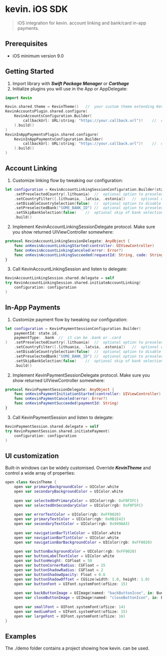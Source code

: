 # kevin. iOS SDK

> iOS integration for kevin. account linking and bank/card in-app payments.

## Prerequisites

- iOS minimum version 9.0

## Getting Started
1. Import library with ***Swift Package Manager*** or ***Carthage***
2. Initialize plugins you will use in the App or AppDelegate:

```swift
import Kevin

Kevin.shared.theme = KevinTheme()   //  your custom theme extending KevinTheme
KevinAccountsPlugin.shared.configure(
    KevinAccountsConfiguration.Builder(
        callbackUrl: URL(string: "https://your.callback.url")!    //  callback is mandatory
    ).build()
)
KevinInAppPaymentsPlugin.shared.configure(
    KevinInAppPaymentsConfiguration.Builder(
        callbackUrl: URL(string: "https://your.callback.url")!    //  callback is mandatory
    ).build()
)
```
## Account Linking
1. Customize linking flow by tweaking our configuration:
```swift
let configuration = KevinAccountLinkingSessionConfiguration.Builder(state: state.state)
    .setPreselectedCountry(.lithuania)  //  optional option to preselect country
    .setCountryFilter([.lithuania, .latvia, .estonia])   //  optional option to supply country list
    .setDisableCountrySelection(false)  //  optional option to disable country selection
    .setPreselectedBank("SOME_BANK_ID") //  optional option to preselect bank
    .setSkipBankSelection(false)    //  optional skip of bank selection (should be used with preselectedBank)
    .build()
```
2. Implement KevinAccountLinkingSessionDelegate protocol. Make sure you show returned UIViewController somewhere:
```swift
protocol KevinAccountLinkingSessionDelegate: AnyObject {
    func onKevinAccountLinkingStarted(controller: UIViewController)
    func onKevinAccountLinkingCanceled(error: Error?)
    func onKevinAccountLinkingSucceeded(requestId: String, code: String)
}
```
3. Call KevinAccountLinkingSession and listen to delegate:
```swift
KevinAccountLinkingSession.shared.delegate = self
try KevinAccountLinkingSession.shared.initiateAccountLinking(
    configuration: configuration
)
```
## In-App Payments
1. Customize payment flow by tweaking our configuration:
```swift
let configuration = KevinPaymentSessionConfiguration.Builder(
    paymentId: state.id,
    paymentType: .bank  //  it can be .bank or .card
)   .setPreselectedCountry(.lithuania)  //  optional option to preselect country
    .setCountryFilter([.lithuania, .latvia, .estonia])   //  optional option to supply country list
    .setDisableCountrySelection(false)  //  optional option to disable country selection
    .setPreselectedBank("SOME_BANK_ID") //  optional option to preselect bank
    .setSkipBankSelection(false)    //  optional skip of bank selection (should be used with preselectedBank)
    .build()
```
2. Implement KevinPaymentSessionDelegate protocol. Make sure you show returned UIViewController somewhere:
```swift
protocol KevinPaymentSessionDelegate: AnyObject {
    func onKevinPaymentInitiationStarted(controller: UIViewController)
    func onKevinPaymentCanceled(error: Error?)
    func onKevinPaymentSucceeded(paymentId: String)
}
```
3. Call KevinPaymentSession and listen to delegate:
```swift
KevinPaymentSession.shared.delegate = self
try KevinPaymentSession.shared.initiatePayment(
    configuration: configuration
)
```
## UI customization
Built-in windows can be widely customised. Override ***KevinTheme*** and control a wide array of properties:
```swift
open class KevinTheme {
    open var primaryBackgroundColor = UIColor.white
    open var secondaryBackgroundColor = UIColor.white
    
    open var selectedOnPrimaryColor = UIColor(rgb: 0xF0F5FC)
    open var selectedOnSecondaryColor = UIColor(rgb: 0xF0F5FC)
    
    open var errorTextColor = UIColor(rgb: 0xFF0020)
    open var primaryTextColor = UIColor(rgb: 0x0B1E42)
    open var secondaryTextColor = UIColor(rgb: 0x949AA3)
    
    open var navigationBarTitleColor = UIColor.white
    open var navigationBarTintColor = UIColor.white
    open var navigationBarBackgroundColor = UIColor(rgb: 0xFF0020)
    
    open var buttonBackgroundColor = UIColor(rgb: 0xFF0020)
    open var buttonLabelTextColor = UIColor.white
    open var buttonHeight: CGFloat = 50
    open var buttonCornerRadius: CGFloat = 25
    open var buttonShadowRadius: CGFloat = 2
    open var buttonShadowOpacity: Float = 0.6
    open var buttonShadowOffset = CGSize(width: 1.0, height: 1.0)
    open var buttonFont = UIFont.systemFont(ofSize: 15)
    
    open var backButtonImage = UIImage(named: "backButtonIcon", in: Bundle.module, compatibleWith: nil)
    open var closeButtonImage = UIImage(named: "closeButtonIcon", in: Bundle.module, compatibleWith: nil)
    
    open var smallFont = UIFont.systemFont(ofSize: 14)
    open var mediumFont = UIFont.systemFont(ofSize: 15)
    open var largeFont = UIFont.systemFont(ofSize: 16)
}
```

## Examples

The ./demo folder contains a project showing how kevin. can be used.
